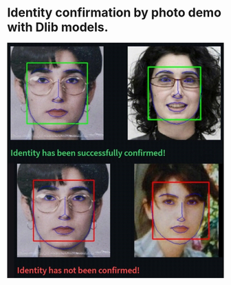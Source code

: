 # Identity confirmation by photo demo with Dlib models.

<p align="center">
  <img width="1000" alt="Arch2" src="https://github.com/level0rd/identity_verification/blob/main/pic/Identity.jpg?raw=true">
</p>
